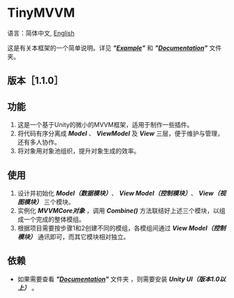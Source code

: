 # TinyMVVM 
语言：简体中文, [English](/README.md)

这是有关本框架的一个简单说明。详见 **_"[Example](/Samples/Example/)"_** 和 **_"[Documentation](/Documentation)"_** 文件夹。

## 版本［1.1.0］

## 功能
1. 这是一个基于Unity的微小的MVVM框架，适用于制作一些插件。
2. 将代码有序分离成 **_Model_** 、 **_ViewModel_** 及 **_View_** 三层，便于维护与管理，还有多人协作。
3. 将对象用对象池组织，提升对象生成的效率。

## 使用
1. 设计并初始化 **_Model（数据模块）_**、 **_View Model（控制模块）_**、 **_View（视图模块）_** 三个模块。
2. 实例化 **_MVVMCore对象_** ，调用 **_Combine()_** 方法联结好上述三个模块，以组成一个完成的整体模组。
3. 根据项目需要按步骤1和2创建不同的模组，各模组间通过 **_View Model（控制模块）_** 通讯即可，而其它模块相对独立。

## 依赖
- 如果需要查看 **_"[Documentation](/Documentation)"_** 文件夹 ，则需要安装 **_Unity UI（版本1.0以上）_** 。